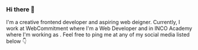 ### Hi there 👋


I'm a creative frontend developer and aspiring web deigner. Currently, I work at WebCommitment where I'm a Web Developer and in INCO Academy where I'm working as . Feel free to ping me at any of my social media listed below 👇


<!--
**MichalinaKa/MichalinaKa** is a ✨ _special_ ✨ repository because its `README.md` (this file) appears on your GitHub profile.

Here are some ideas to get you started:

- 🔭 I’m currently working on ...
- 🌱 I’m currently learning ...
- 👯 I’m looking to collaborate on ...
- 🤔 I’m looking for help with ...
- 💬 Ask me about ...
- 📫 How to reach me: ...
- 😄 Pronouns: ...
- ⚡ Fun fact: ...
-->
